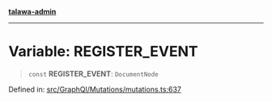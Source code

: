 [**talawa-admin**](../../../../README.md)

***

# Variable: REGISTER\_EVENT

> `const` **REGISTER\_EVENT**: `DocumentNode`

Defined in: [src/GraphQl/Mutations/mutations.ts:637](https://github.com/MayankJha014/talawa-admin/blob/0dd35cc200a4ed7562fa81ab87ec9b2a6facd18b/src/GraphQl/Mutations/mutations.ts#L637)
